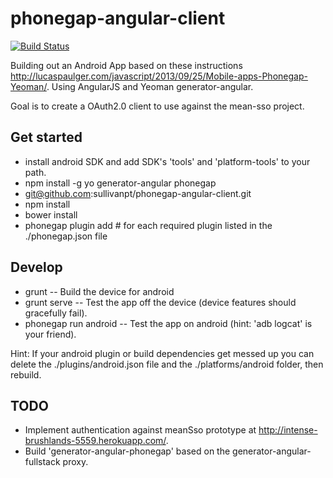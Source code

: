 # phonegap-angular-client
[![Build Status](https://travis-ci.org/sullivanpt/phonegap-angular-client.png?branch=master)](https://travis-ci.org/sullivanpt/phonegap-angular-client)

Building out an Android App based on these
instructions http://lucaspaulger.com/javascript/2013/09/25/Mobile-apps-Phonegap-Yeoman/.
Using AngularJS and Yeoman generator-angular.

Goal is to create a OAuth2.0 client to use against the mean-sso project.

## Get started

* install android SDK and add SDK's 'tools' and 'platform-tools' to your path.
* npm install -g yo generator-angular phonegap
* git@github.com:sullivanpt/phonegap-angular-client.git
* npm install
* bower install
* phonegap plugin add <item> # for each required plugin listed in the ./phonegap.json file

## Develop

* grunt -- Build the device for android
* grunt serve -- Test the app off the device (device features should gracefully fail).
* phonegap run android -- Test the app on android (hint: 'adb logcat' is your friend).

Hint: If your android plugin or build dependencies get messed up you can delete the ./plugins/android.json file
and the ./platforms/android folder, then rebuild.

## TODO

* Implement authentication against meanSso prototype at http://intense-brushlands-5559.herokuapp.com/.
* Build 'generator-angular-phonegap' based on the generator-angular-fullstack proxy.
